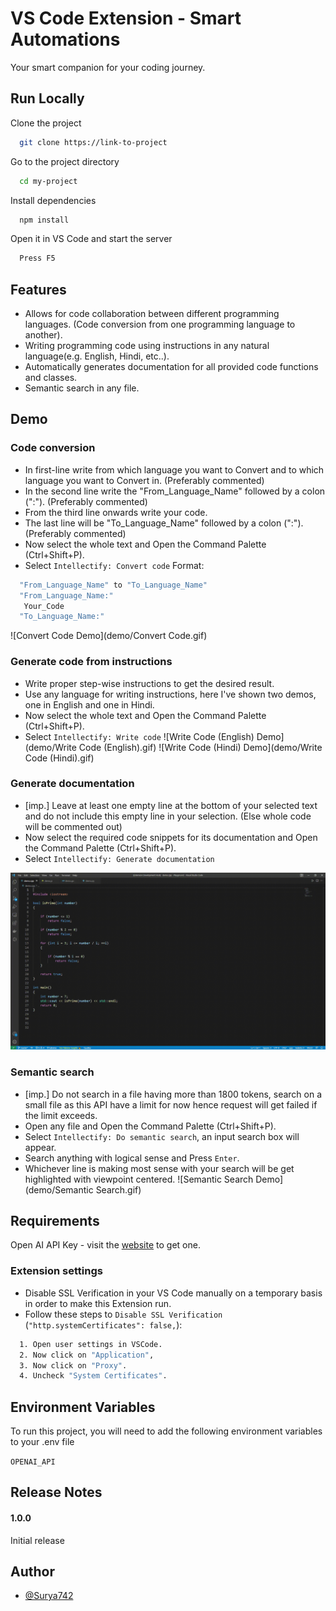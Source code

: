 
# VS Code Extension - Smart Automations

Your smart companion for your coding journey.

## Run Locally

Clone the project

```bash
  git clone https://link-to-project
```

Go to the project directory

```bash
  cd my-project
```

Install dependencies

```bash
  npm install
```

Open it in VS Code and start the server

```bash
  Press F5
```


## Features

- Allows for code collaboration between different programming languages. (Code conversion from one programming language to another).
- Writing programming code using instructions in any natural language(e.g. English, Hindi, etc..).
- Automatically generates documentation for all provided code functions and classes.
- Semantic search in any file.


## Demo

### Code conversion
- In first-line write from which language you want to Convert and to which language you want to Convert in. (Preferably commented)
- In the second line write the "From_Language_Name" followed by a colon (":"). (Preferably commented)
- From the third line onwards write your code.
- The last line will be "To_Language_Name" followed by a colon (":"). (Preferably commented)
- Now select the whole text and Open the Command Palette (Ctrl+Shift+P).
- Select `Intellectify: Convert code`
Format:
```bash
  "From_Language_Name" to "To_Language_Name"
  "From_Language_Name:"
   Your_Code
  "To_Language_Name:"
```
![Convert Code Demo](demo/Convert Code.gif)

### Generate code from instructions
- Write proper step-wise instructions to get the desired result.
- Use any language for writing instructions, here I've shown two demos, one in English and one in Hindi.
- Now select the whole text and Open the Command Palette (Ctrl+Shift+P).
- Select `Intellectify: Write code`
![Write Code (English) Demo](demo/Write Code (English).gif)
![Write Code (Hindi) Demo](demo/Write Code (Hindi).gif)

### Generate documentation
- [imp.] Leave at least one empty line at the bottom of your selected text and do not include this empty line in your selection. (Else whole code will be commented out)
- Now select the required code snippets for its documentation and Open the Command Palette (Ctrl+Shift+P).
- Select `Intellectify: Generate documentation`

![Documentation Demo](demo/Doc.gif)

### Semantic search
- [imp.] Do not search in a file having more than 1800 tokens, search on a small file as this API have a limit for now hence request will get failed if the limit exceeds.
- Open any file and Open the Command Palette (Ctrl+Shift+P).
- Select `Intellectify: Do semantic search`, an input search box will appear.
- Search anything with logical sense and Press `Enter`.
- Whichever line is making most sense with your search will be get highlighted with viewpoint centered.
![Semantic Search Demo](demo/Semantic Search.gif)
## Requirements

Open AI API Key - visit the [website](https://openai.com/api/) to get one.

### Extension settings
- Disable SSL Verification in your VS Code manually on a temporary basis in order to make this Extension run.
- Follow these steps to `Disable SSL Verification` (`"http.systemCertificates": false,`):
```bash
  1. Open user settings in VSCode.
  2. Now click on "Application",
  3. Now click on "Proxy".
  4. Uncheck "System Certificates".
```
## Environment Variables

To run this project, you will need to add the following environment variables to your .env file

`OPENAI_API`


## Release Notes

#### 1.0.0
Initial release



## Author

- [@Surya742](https://www.github.com/Surya742)

